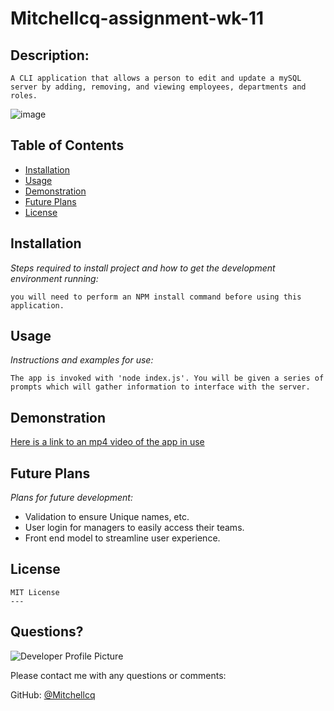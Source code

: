 # Mitchellcq-assignment-wk-11

## Description:

    A CLI application that allows a person to edit and update a mySQL server by adding, removing, and viewing employees, departments and roles.

![image](https://user-images.githubusercontent.com/68998298/98515387-1b79d800-22bf-11eb-9302-0a95a83d5800.png)


## Table of Contents
* [Installation](#installation)
* [Usage](#usage)
* [Demonstration](#demonstration)
* [Future Plans](#futurePlans)
* [License](#license)

## Installation

*Steps required to install project and how to get the development environment running:*

    you will need to perform an NPM install command before using this application.
    
## Usage

*Instructions and examples for use:*

    The app is invoked with 'node index.js'. You will be given a series of prompts which will gather information to interface with the server.


## Demonstration

[Here is a link to an mp4 video of the app in use](https://drive.google.com/file/d/1tydY4KLMp-nVlbfT0yat0gOrORrexqvW/view)

## Future Plans

*Plans for future development:*

* Validation to ensure Unique names, etc.
* User login for managers to easily access their teams.
* Front end model to streamline user experience.

## License

    MIT License
    ---

## Questions?

![Developer Profile Picture](https://avatars1.githubusercontent.com/u/68998298?v=4)

Please contact me with any questions or comments:

GitHub: [@Mitchellcq](https://api.github.com/users/Mitchellcq)